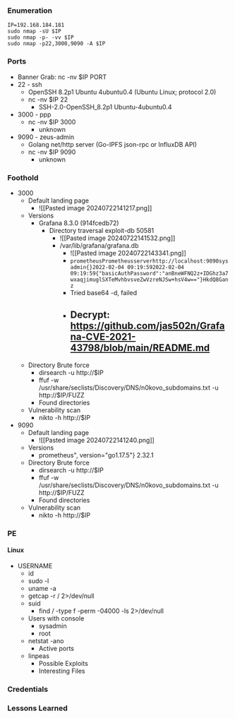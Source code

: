 ### Enumeration
```
IP=192.168.184.181
sudo nmap -sU $IP
sudo nmap -p- -vv $IP
sudo nmap -p22,3000,9090 -A $IP
```
### Ports
- Banner Grab: nc -nv $IP PORT
- 22 - ssh
	- OpenSSH 8.2p1 Ubuntu 4ubuntu0.4 (Ubuntu Linux; protocol 2.0)
	- nc -nv $IP 22
		- SSH-2.0-OpenSSH_8.2p1 Ubuntu-4ubuntu0.4
- 3000 - ppp
	- nc -nv $IP 3000
		- unknown
- 9090 - zeus-admin
	- Golang net/http server (Go-IPFS json-rpc or InfluxDB API)
	- nc -nv $IP 9090
		- unknown
### Foothold
- 3000
	- Default landing page
		- ![[Pasted image 20240722141217.png]]
	- Versions
		- Grafana 8.3.0 (914fcedb72)
			- Directory traversal  exploit-db 50581
				- ![[Pasted image 20240722141532.png]]
				- /var/lib/grafana/grafana.db
					- ![[Pasted image 20240722143341.png]]
					- `prometheusPrometheusserverhttp://localhost:9090sysadmin{}2022-02-04 09:19:592022-02-04 09:19:59{"basicAuthPassword":"anBneWFNQ2z+IDGhz3a7wxaqjimuglSXTeMvhbvsveZwVzreNJSw+hsV4w=="}HkdQ8Ganz`
					- Tried base64 -d, failed
					- Decrypt: https://github.com/jas502n/Grafana-CVE-2021-43798/blob/main/README.md
						- 
	- Directory Brute force
		- dirsearch -u http://$IP
		- ffuf -w /usr/share/seclists/Discovery/DNS/n0kovo_subdomains.txt -u http://$IP/FUZZ
		- Found directories
	- Vulnerability scan
		- nikto -h http://$IP
- 9090
	- Default landing page
		- ![[Pasted image 20240722141240.png]]
	- Versions
		- prometheus", version="go1.17.5"}  2.32.1
	- Directory Brute force
		- dirsearch -u http://$IP
		- ffuf -w /usr/share/seclists/Discovery/DNS/n0kovo_subdomains.txt -u http://$IP/FUZZ
		- Found directories
	- Vulnerability scan
		- nikto -h http://$IP
### PE
#### Linux
- USERNAME
	- id
	- sudo -l
	- uname -a
	- getcap -r / 2>/dev/null
	- suid
		- find / -type f -perm -04000 -ls 2>/dev/null
	- Users with console
		- sysadmin
		- root
	- netstat -ano
		- Active ports
	- linpeas
		- Possible Exploits
		- Interesting Files
### Credentials
### Lessons Learned